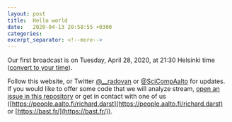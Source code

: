 ```yaml
---
layout: post
title:  Hello world
date:   2020-04-13 20:58:55 +0300
categories:
excerpt_separator: <!--more-->
---
```


Our first broadcast is on Tuesday, April 28, 2020, at 21:30 Helsinki
time ([convert to your time](/time/)).

<!--more-->

Follow this website, or Twitter
[@\_\_radovan](https://twitter.com/__radovan) or
[@SciCompAalto](https://twitter.com/SciCompAalto) for updates.  If you
would like to offer some code that we will analyze stream,
[open an issue in this repository](https://github.com/ResearchSoftwareHour/rsh-notes/issues)
or get in contact with one of us
([https://people.aalto.fi/richard.darst](https://people.aalto.fi/richard.darst) or [https://bast.fr/](https://bast.fr/)).
